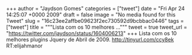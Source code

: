 
+++
author = "Jaydson Gomes"
categories = ["tweet"]
date = "Fri Apr 24 14:25:07 +0000 2009"
draft = false
image = "No media found for this Tweet"
slug = "16c23ee2affbe09623f2ec730592d9bcbbac0446"
tags = ["tweet"]
title = """Lista com os 10 melhores ..."""
tweet = true
tweet_url = "https://twitter.com/jaydson/status/1604006213"
+++
Lista com os 10 melhores plugins Jquery de Abril de 2009. http://tinyurl.com/ccy8ek
RT:elijahmanor
